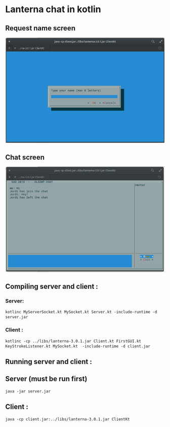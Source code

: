 # Lanterna chat in kotlin

## Request name screen

![Request name](screenshots/sc1.png)

## Chat screen

![Request name](screenshots/sc2.png)

## Compiling server and client :

### Server:

~~~
kotlinc MyServerSocket.kt MySocket.kt Server.kt -include-runtime -d server.jar
~~~

### Client :

~~~
kotlinc -cp ../libs/lanterna-3.0.1.jar Client.kt FirstGUI.kt KeyStrokeListener.kt MySocket.kt  -include-runtime -d client.jar
~~~

## Running server and client :

## Server (must be run first)

~~~
java -jar server.jar
~~~

## Client :

~~~
java -cp client.jar:../libs/lanterna-3.0.1.jar ClientKt
~~~


